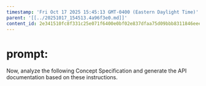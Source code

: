 ```yaml
---
timestamp: 'Fri Oct 17 2025 15:45:13 GMT-0400 (Eastern Daylight Time)'
parent: '[[../20251017_154513.4a96f3e0.md]]'
content_id: 2e341510fc8f331c25e071f6400e0bf02e837dfaa75d09bbb8311846eeea1ca1
---
```


# prompt:

Now, analyze the following Concept Specification and generate the API documentation based on these instructions.
